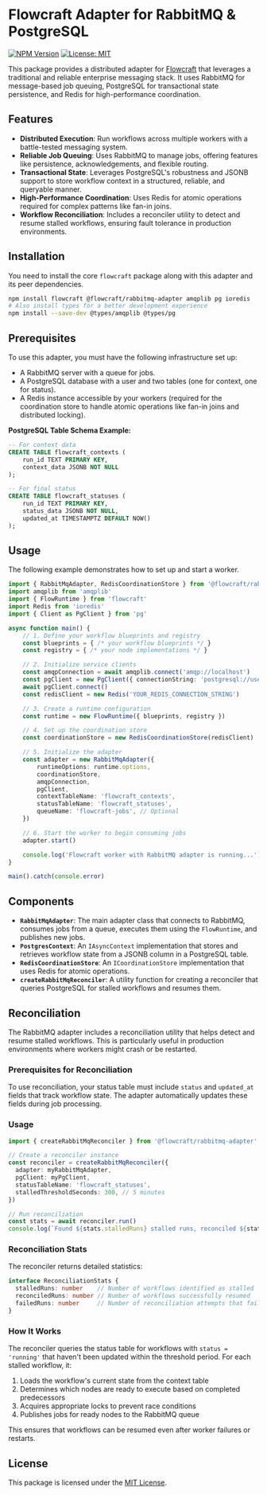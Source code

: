 # Flowcraft Adapter for RabbitMQ & PostgreSQL

[![NPM Version](https://img.shields.io/npm/v/@flowcraft/rabbitmq-adapter.svg)](https://www.npmjs.com/package/@flowcraft/rabbitmq-adapter)
[![License: MIT](https://img.shields.io/badge/License-MIT-yellow.svg)](https://opensource.org/licenses/MIT)

This package provides a distributed adapter for [Flowcraft](https://www.npmjs.com/package/flowcraft) that leverages a traditional and reliable enterprise messaging stack. It uses RabbitMQ for message-based job queuing, PostgreSQL for transactional state persistence, and Redis for high-performance coordination.

## Features

- **Distributed Execution**: Run workflows across multiple workers with a battle-tested messaging system.
- **Reliable Job Queuing**: Uses RabbitMQ to manage jobs, offering features like persistence, acknowledgements, and flexible routing.
- **Transactional State**: Leverages PostgreSQL's robustness and JSONB support to store workflow context in a structured, reliable, and queryable manner.
- **High-Performance Coordination**: Uses Redis for atomic operations required for complex patterns like fan-in joins.
- **Workflow Reconciliation**: Includes a reconciler utility to detect and resume stalled workflows, ensuring fault tolerance in production environments.

## Installation

You need to install the core `flowcraft` package along with this adapter and its peer dependencies.

```bash
npm install flowcraft @flowcraft/rabbitmq-adapter amqplib pg ioredis
# Also install types for a better development experience
npm install --save-dev @types/amqplib @types/pg
```

## Prerequisites

To use this adapter, you must have the following infrastructure set up:
- A RabbitMQ server with a queue for jobs.
- A PostgreSQL database with a user and two tables (one for context, one for status).
- A Redis instance accessible by your workers (required for the coordination store to handle atomic operations like fan-in joins and distributed locking).

**PostgreSQL Table Schema Example:**
```sql
-- For context data
CREATE TABLE flowcraft_contexts (
    run_id TEXT PRIMARY KEY,
    context_data JSONB NOT NULL
);

-- For final status
CREATE TABLE flowcraft_statuses (
    run_id TEXT PRIMARY KEY,
    status_data JSONB NOT NULL,
    updated_at TIMESTAMPTZ DEFAULT NOW()
);
```

## Usage

The following example demonstrates how to set up and start a worker.

```typescript
import { RabbitMqAdapter, RedisCoordinationStore } from '@flowcraft/rabbitmq-adapter'
import amqplib from 'amqplib'
import { FlowRuntime } from 'flowcraft'
import Redis from 'ioredis'
import { Client as PgClient } from 'pg'

async function main() {
	// 1. Define your workflow blueprints and registry
	const blueprints = { /* your workflow blueprints */ }
	const registry = { /* your node implementations */ }

	// 2. Initialize service clients
	const amqpConnection = await amqplib.connect('amqp://localhost')
	const pgClient = new PgClient({ connectionString: 'postgresql://user:pass@host:5432/db' })
	await pgClient.connect()
	const redisClient = new Redis('YOUR_REDIS_CONNECTION_STRING')

	// 3. Create a runtime configuration
	const runtime = new FlowRuntime({ blueprints, registry })

	// 4. Set up the coordination store
	const coordinationStore = new RedisCoordinationStore(redisClient)

	// 5. Initialize the adapter
	const adapter = new RabbitMqAdapter({
		runtimeOptions: runtime.options,
		coordinationStore,
		amqpConnection,
		pgClient,
		contextTableName: 'flowcraft_contexts',
		statusTableName: 'flowcraft_statuses',
		queueName: 'flowcraft-jobs', // Optional
	})

	// 6. Start the worker to begin consuming jobs
	adapter.start()

	console.log('Flowcraft worker with RabbitMQ adapter is running...')
}

main().catch(console.error)
```

## Components

- **`RabbitMqAdapter`**: The main adapter class that connects to RabbitMQ, consumes jobs from a queue, executes them using the `FlowRuntime`, and publishes new jobs.
- **`PostgresContext`**: An `IAsyncContext` implementation that stores and retrieves workflow state from a JSONB column in a PostgreSQL table.
- **`RedisCoordinationStore`**: An `ICoordinationStore` implementation that uses Redis for atomic operations.
- **`createRabbitMqReconciler`**: A utility function for creating a reconciler that queries PostgreSQL for stalled workflows and resumes them.

## Reconciliation

The RabbitMQ adapter includes a reconciliation utility that helps detect and resume stalled workflows. This is particularly useful in production environments where workers might crash or be restarted.

### Prerequisites for Reconciliation

To use reconciliation, your status table must include `status` and `updated_at` fields that track workflow state. The adapter automatically updates these fields during job processing.

### Usage

```typescript
import { createRabbitMqReconciler } from '@flowcraft/rabbitmq-adapter'

// Create a reconciler instance
const reconciler = createRabbitMqReconciler({
  adapter: myRabbitMqAdapter,
  pgClient: myPgClient,
  statusTableName: 'flowcraft_statuses',
  stalledThresholdSeconds: 300, // 5 minutes
})

// Run reconciliation
const stats = await reconciler.run()
console.log(`Found ${stats.stalledRuns} stalled runs, reconciled ${stats.reconciledRuns} runs`)
```

### Reconciliation Stats

The reconciler returns detailed statistics:

```typescript
interface ReconciliationStats {
  stalledRuns: number    // Number of workflows identified as stalled
  reconciledRuns: number // Number of workflows successfully resumed
  failedRuns: number     // Number of reconciliation attempts that failed
}
```

### How It Works

The reconciler queries the status table for workflows with `status = 'running'` that haven't been updated within the threshold period. For each stalled workflow, it:

1. Loads the workflow's current state from the context table
2. Determines which nodes are ready to execute based on completed predecessors
3. Acquires appropriate locks to prevent race conditions
4. Publishes jobs for ready nodes to the RabbitMQ queue

This ensures that workflows can be resumed even after worker failures or restarts.

## License

This package is licensed under the [MIT License](LICENSE).

